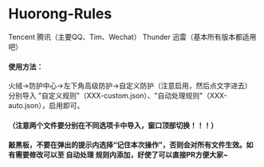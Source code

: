 # Huorong-Rules
Tencent 腾讯（主要QQ、Tim、Wechat）
Thunder 迅雷（基本所有版本都适用吧）
#### 使用方法：
火绒->防护中心->左下角高级防护->自定义防护（注意启用，然后点文字进去）
分别导入 "自定义规则"（XXX-custom.json）、"自动处理规则"（XXX-auto.json），启用即可。
#### （注意两个文件要分别在不同选项卡中导入，窗口顶部切换！！！）
#### 敲黑板，不要在弹出的提示内选择“记住本次操作”，否则会对所有文件生效。如有需要修改可以至 自动处理 规则内添加，好使了可以直接PR方便大家~
